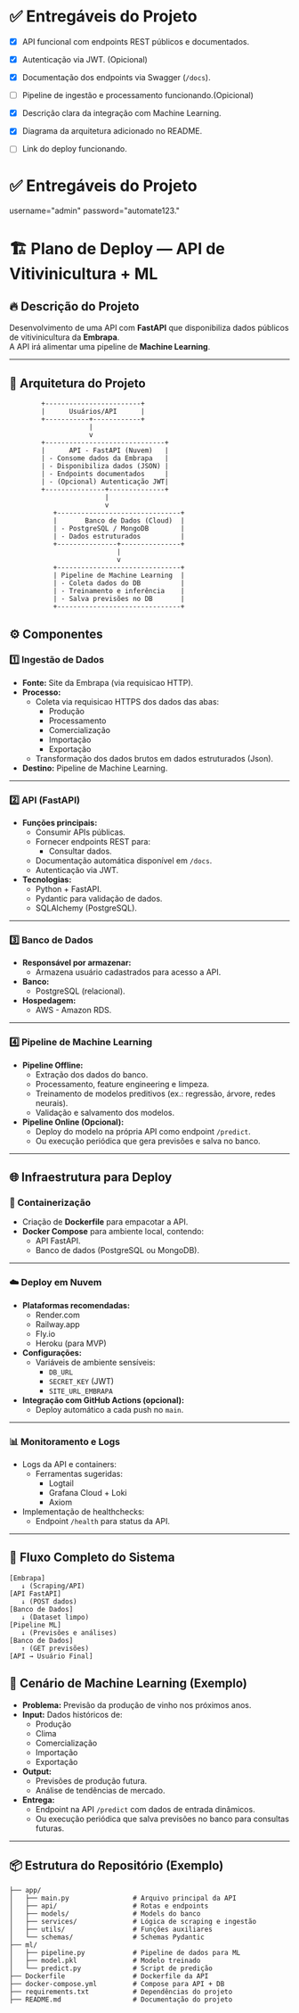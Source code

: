 

# ✅ Entregáveis do Projeto

- [x] API funcional com endpoints REST públicos e documentados.
- [x] Autenticação via JWT. (Opicional)
- [x] Documentação dos endpoints via Swagger (`/docs`).
- [ ] Pipeline de ingestão e processamento funcionando.(Opicional)
- [x] Descrição clara da integração com Machine Learning.
- [x] Diagrama da arquitetura adicionado no README.
- [ ] Link do deploy funcionando.



# ✅ Entregáveis do Projeto


username="admin"
password="automate123."



# 🏗️ Plano de Deploy — API de Vitivinicultura + ML

## 🔥 Descrição do Projeto
Desenvolvimento de uma API com **FastAPI** que disponibiliza dados públicos de vitivinicultura da **Embrapa**.  
A API irá alimentar uma pipeline de **Machine Learning**.

---

## 🚀 Arquitetura do Projeto

```plaintext
        +------------------------+
        |      Usuários/API      |
        +-----------+------------+
                    |
                    v
        +------------------------------+
        |      API - FastAPI (Nuvem)   |
        | - Consome dados da Embrapa   |
        | - Disponibiliza dados (JSON) |
        | - Endpoints documentados     |
        | - (Opcional) Autenticação JWT|
        +---------------+--------------+
                        |
                        v
           +-------------------------------+
           |       Banco de Dados (Cloud)  |
           | - PostgreSQL / MongoDB        |
           | - Dados estruturados          |
           +---------------+---------------+
                           |
                           v
           +-------------------------------+
           | Pipeline de Machine Learning  |
           | - Coleta dados do DB          |
           | - Treinamento e inferência    |
           | - Salva previsões no DB       |
           +-------------------------------+
```

## ⚙️ Componentes

### 1️⃣ Ingestão de Dados
- **Fonte:** Site da Embrapa (via requisicao HTTP).
- **Processo:**
  - Coleta via requisicao HTTPS dos dados das abas:
    - Produção
    - Processamento
    - Comercialização
    - Importação
    - Exportação
  - Transformação dos dados brutos em dados estruturados (Json).
- **Destino:** Pipeline de Machine Learning.

---

### 2️⃣ API (FastAPI)
- **Funções principais:**
  - Consumir APIs públicas.
  - Fornecer endpoints REST para:
    - Consultar dados.
  - Documentação automática disponível em `/docs`.
  - Autenticação via JWT.
- **Tecnologias:**
  - Python + FastAPI.
  - Pydantic para validação de dados.
  - SQLAlchemy (PostgreSQL).

---

### 3️⃣ Banco de Dados
- **Responsável por armazenar:**
  - Armazena usuário cadastrados para acesso a API.
- **Banco:**
  - PostgreSQL (relacional).
- **Hospedagem:**
  - AWS - Amazon RDS.

---

### 4️⃣ Pipeline de Machine Learning
- **Pipeline Offline:**
  - Extração dos dados do banco.
  - Processamento, feature engineering e limpeza.
  - Treinamento de modelos preditivos (ex.: regressão, árvore, redes neurais).
  - Validação e salvamento dos modelos.
- **Pipeline Online (Opcional):**
  - Deploy do modelo na própria API como endpoint `/predict`.
  - Ou execução periódica que gera previsões e salva no banco.

---

## 🌐 Infraestrutura para Deploy

### 🚢 Containerização
- Criação de **Dockerfile** para empacotar a API.
- **Docker Compose** para ambiente local, contendo:
  - API FastAPI.
  - Banco de dados (PostgreSQL ou MongoDB).

---

### ☁️ Deploy em Nuvem
- **Plataformas recomendadas:**
  - Render.com
  - Railway.app
  - Fly.io
  - Heroku (para MVP)
- **Configurações:**
  - Variáveis de ambiente sensíveis:
    - `DB_URL`
    - `SECRET_KEY` (JWT)
    - `SITE_URL_EMBRAPA`
- **Integração com GitHub Actions (opcional):**
  - Deploy automático a cada push no `main`.

---

### 📊 Monitoramento e Logs
- Logs da API e containers:
  - Ferramentas sugeridas:
    - Logtail
    - Grafana Cloud + Loki
    - Axiom
- Implementação de healthchecks:
  - Endpoint `/health` para status da API.

---

## 🔗 Fluxo Completo do Sistema

```plaintext
[Embrapa] 
   ↓ (Scraping/API)
[API FastAPI]
   ↓ (POST dados)
[Banco de Dados]
   ↓ (Dataset limpo)
[Pipeline ML]
   ↓ (Previsões e análises)
[Banco de Dados]
   ↑ (GET previsões)
[API → Usuário Final]

```

## 🧠 Cenário de Machine Learning (Exemplo)

- **Problema:** Previsão da produção de vinho nos próximos anos.
- **Input:** Dados históricos de:
  - Produção
  - Clima
  - Comercialização
  - Importação
  - Exportação
- **Output:**
  - Previsões de produção futura.
  - Análise de tendências de mercado.
- **Entrega:**
  - Endpoint na API `/predict` com dados de entrada dinâmicos.
  - Ou execução periódica que salva previsões no banco para consultas futuras.

---

## 📦 Estrutura do Repositório (Exemplo)

```plaintext
├── app/
│   ├── main.py                # Arquivo principal da API
│   ├── api/                   # Rotas e endpoints
│   ├── models/                # Models do banco
│   ├── services/              # Lógica de scraping e ingestão
│   ├── utils/                 # Funções auxiliares
│   └── schemas/               # Schemas Pydantic
├── ml/
│   ├── pipeline.py            # Pipeline de dados para ML
│   ├── model.pkl              # Modelo treinado
│   └── predict.py             # Script de predição
├── Dockerfile                 # Dockerfile da API
├── docker-compose.yml         # Compose para API + DB
├── requirements.txt           # Dependências do projeto
├── README.md                  # Documentação do projeto
```


